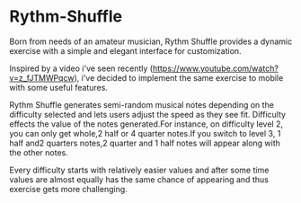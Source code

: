 # Rythm-Shuffle
Born from needs of an amateur musician, Rythm Shuffle provides a dynamic exercise with a simple and elegant interface for customization.


Inspired by a video i've seen recently (https://www.youtube.com/watch?v=z_fJTMWPqcw), i've decided to implement the same exercise to mobile with some useful features.

Rythm Shuffle generates semi-random musical notes depending on the difficulty selected and lets users adjust the speed as they see fit. Difficulty effects the value of the notes generated.For instance, on difficulty level 2, you can only get whole,2 half or 4 quarter notes.If you switch to level 3, 1 half and2 quarters notes,2 quarter and 1 half notes will appear along with the other notes.

Every difficulty starts with relatively easier values and after some time values are almost equally has the same chance of appearing and thus exercise gets more challenging.

